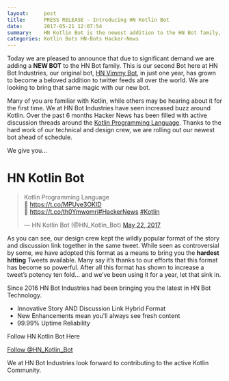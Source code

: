 ```yaml
---
layout:     post
title:      PRESS RELEASE - Introducing HN Kotlin Bot
date:       2017-05-21 12:07:54
summary:    HN Kotlin Bot is the newest addition to the HN Bot family, He's a friendly Bot who checks Hacker News every hour for stories on Kotlin
categories: Kotlin Bots HN-Bots Hacker-News
---
```


Today we are pleased to announce that due to significant demand we are adding a **NEW BOT** to the HN Bot family. This is our second Bot here at HN Bot Industries, our original bot, [HN Vimmy Bot](https://www.twitter.com/hn_vimmy_bot), in just one year, has grown to become a beloved addition to twitter feeds all over the world. We are looking to bring that same magic with our new bot.

Many of you are familiar with Kotlin, while others may be hearing about it for the first time. We at HN Bot Industries have seen increased buzz around Kotlin. Over the past 6 months Hacker News has been filled with active discussion threads around the [Kotlin Programming Language](https://kotlinlang.org/). Thanks to the hard work of our technical and design crew, we are rolling out our newest bot ahead of schedule.

We give you...

# HN Kotlin Bot

<blockquote class="twitter-tweet" data-lang="en"><p lang="et" dir="ltr">Kotlin Programming Language<br>💬 <a href="https://t.co/MPUye3OKID">https://t.co/MPUye3OKID</a><br>🔗 <a href="https://t.co/th0Ymwomri">https://t.co/th0Ymwomri</a><a href="https://twitter.com/hashtag/HackerNews?src=hash">#HackerNews</a> <a href="https://twitter.com/hashtag/Kotlin?src=hash">#Kotlin</a></p>&mdash; HN Kotlin Bot (@HN_Kotlin_Bot) <a href="https://twitter.com/HN_Kotlin_Bot/status/866491686561751040">May 22, 2017</a></blockquote>
<script async src="//platform.twitter.com/widgets.js" charset="utf-8"></script>

As you can see, our design crew kept the wildly popular format of the story and discussion link together in the same tweet. While seen as controversial by some, we have adopted this format as a means to bring you the **hardest hitting** Tweets available. Many say it’s thanks to our efforts that this format has become so powerful. After all this format has shown to increase a tweet’s potency ten fold... and we’ve been using it for a year, let that sink in.

Since 2016 HN Bot Industries had been bringing you the latest in HN Bot Technology.

- Innovative Story AND Discussion Link Hybrid Format
- New Enhancements mean you'll always see fresh content
- 99.99% Uptime Reliability

Follow HN Kotlin Bot Here

<a href="https://twitter.com/HN_Kotlin_Bot" class="twitter-follow-button" data-show-count="false">Follow @HN_Kotlin_Bot</a><script async src="//platform.twitter.com/widgets.js" charset="utf-8"></script>

We at HN Bot Industries look forward to contributing to the active Kotlin Community.
